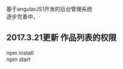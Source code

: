 基于angularJS1开发的后台管理系统                                         
逐步完善中，
##
2017.3.21更新 作品列表的权限                                 
-------------------                                                 
npm install                                                           
npm start
